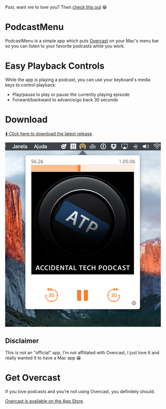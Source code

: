 Psst, want me to love you? Then [check this out](https://getbrowserhub.com) 😁

# PodcastMenu

PodcastMenu is a simple app which puts [Overcast](https://overcast.fm) on your Mac's menu bar so you can listen to your favorite podcasts while you work.

# Easy Playback Controls
While the app is playing a podcast, you can use your keyboard's media keys to control playback:

* Play/pause to play or pause the currently playing episode
* Forward/backward to advance/go back 30 seconds

# Download

[⬇️ Click here to download the latest release](https://github.com/insidegui/PodcastMenu/raw/master/Releases/PodcastMenu_v1.1.zip).

![screenshot](screenshot.png)

## Disclaimer

This is not an "official" app, I'm not affiliated with Overcast, I just love It and really wanted It to have a Mac app 😁

# Get Overcast

If you love podcasts and you're not using Overcast, you definitely should. 

[Overcast is available on the App Store](https://itunes.apple.com/app/overcast-podcast-player/id888422857).